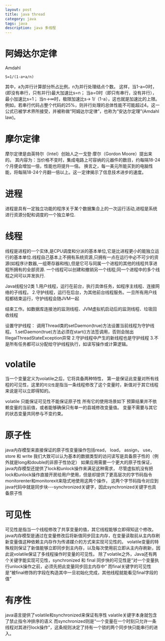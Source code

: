 ```yaml
---
layout: post
title: java thread
category: java
tags: java
description: java 多线程
---
```


# 阿姆达尔定律
Amdahl

```
S=1/(1-a+a/n)
```

其中，a为并行计算部分所占比例，n为并行处理结点个数。
这样，当1-a=0时，(即没有串行，只有并行)最大加速比s=n；
当a=0时（即只有串行，没有并行），最小加速比s=1；
当n→∞时，极限加速比s→ 1/（1-a），这也就是加速比的上限。
例如，若串行代码占整个代码的25%，则并行处理的总体性能不可能超过4。这一公式已被学术界所接受，并被称做“阿姆达尔定律”，也称为“安达尔定理”(Amdahl law)。

# 摩尔定律
摩尔定律是由英特尔（Intel）创始人之一戈登·摩尔（Gordon Moore）提出来的。
其内容为：当价格不变时，集成电路上可容纳的元器件的数目，约每隔18-24个月便会增加一倍，性能也将提升一倍。
换言之，每一美元所能买到的电脑性能，将每隔18-24个月翻一倍以上。这一定律揭示了信息技术进步的速度。

# 进程
进程是具有一定独立功能的程序关于某个数据集合上的一次运行活动,进程是系统进行资源分配和调度的一个独立单位.

# 线程
线程是进程的一个实体,是CPU调度和分派的基本单位,它是比进程更小的能独立运行的基本单位.线程自己基本上不拥有系统资源,只拥有一点在运行中必不可少的资源(如程序计数器,一组寄存器和栈),但是它可与同属一个进程的其他的线程共享进程所拥有的全部资源. 
一个线程可以创建和撤销另一个线程;同一个进程中的多个线程之间可以并发执行.

Java线程分2类
1.用户线程，运行在前台，执行具体任务，如程序主线程、连接网络的子线程。
2.守护线程，运行在后台，为其他前台线程服务。一旦所有用户线程都结束运行，守护线程会随JVM一起

结束工作。如数据库连接池的监测线程、JVM虚拟机启动后的监测线程、垃圾回收线程

设置守护线程：
调用Thread类的setDaemon(true)方法设置当前线程为守护线程。
1.setDaemon(true)方法必须在start()方法签调用，否则会抛出IllegalThreadStateException异常
2.守护线程中产生的新线程也是守护线程
3.不是所有任务都可以分配给守护线程执行，如读写操作或计算逻辑。

# volatile
当一个变量定义为volatile之后，它将具备两种特性，
第一是保证此变量对所有线程的可见性，这里的`可见性`是指当一条线程修改了这个变量时，新值对于其它线程来说是可以立即得知的。

volatile 只能保证可见性不能保证原子性
所有它的使用场景如下
预算结果并不依赖变量的当前值，或者能够确保只有单一的县城修改变量值。
变量不需要与其它的状态变量共同参与不变约束。

# 原子性
java内存模型来直接保证的原子性变量操作包括read， load， assign， use， store 和 write
我们大致可以认为基本的数据类型的访问读写是具备原子性的（例外就是long和double的非原子性协定）
如果应用需要一个更大的原子性保证，java内存模型还提供了lock和unlock操作来满足这种需求，
尽管虚拟机没有把lock和unlock操作直接开房给用户使用，但是却提供了更高层次的字节码指令monitorenter和monitorexit来隐式地使用这两个操作，
这两个字节码指令对应到java代码中就是同步块---synchronized关键字，因此synchronized关键字也具备原子性

# 可见性
可见性是指当一个线程修改了共享变量的值，其它线程能够立即得知这个修改。
java内存模型是通过在变量修改后将新值同步回主内存，在变量读取前从主内存刷新变量值这种依赖主内存作为传递媒介的方式来实现可见性的。
volatile变量的特殊规则保证了新值能够立即同步到主内存，以及每次使用前立即从主内存刷新，因此说volatile保证了多线程操作时变量的可见性。
除了volatile之外，Java还有两个关键字能实现可见性，synchronized 和 final
同步快的可见性是“对一个变量执行unlock操作之前，必须先把此变量同步回主内存中”
而final关键字的可见性是“被final修饰的字段在构造其中一旦初始化完成，其他线程就能看见final字段的值”

# 有序性
java语言提供了volatile和synchronized来保证有序性
valatile关键字本身就包含了禁止指令冲排序的语义
而synchronized则是“一个变量在一个时刻只允许一条线程对其进行lock操作”，这条规则决定了持有一个锁的两个同步快只能串行的进入。
